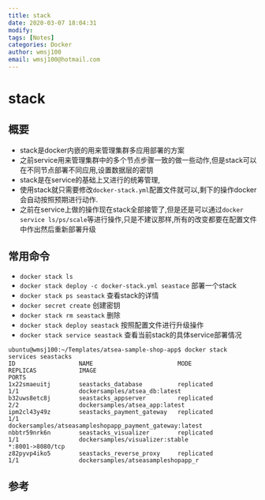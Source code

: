 ```yaml
---
title: stack
date: 2020-03-07 18:04:31
modify: 
tags: [Notes]
categories: Docker
author: wmsj100
email: wmsj100@hotmail.com
---
```


# stack

## 概要

- stack是docker内嵌的用来管理集群多应用部署的方案
- 之前service用来管理集群中的多个节点步骤一致的做一些动作,但是stack可以在不同节点部署不同应用,设置数据层的密钥
- stack是在service的基础上又进行的统筹管理,
- 使用stack就只需要修改`docker-stack.yml`配置文件就可以,剩下的操作docker会自动按照预期进行动作.
- 之前在service上做的操作现在stack全部接管了,但是还是可以通过`docker service ls/ps/scale`等进行操作,只是不建议那样,所有的改变都要在配置文件中作出然后重新部署升级

## 常用命令

- `docker stack ls`
- `docker stack deploy -c docker-stack.yml seastace` 部署一个stack
- `docker stack ps seastack` 查看stack的详情
- `docker secret create` 创建密钥
- `docker stack rm seastack` 删除
- `docker stack deploy seastack` 按照配置文件进行升级操作
- `docker stack service seastack` 查看当前stack的具体service部署情况
```
ubuntu@wmsj100:~/Templates/atsea-sample-shop-app$ docker stack services seastacks
ID                  NAME                        MODE                REPLICAS            IMAGE                                                     PORTS
1x22smaeuitj        seastacks_database          replicated          1/1                 dockersamples/atsea_db:latest
b32uws8etc8j        seastacks_appserver         replicated          2/2                 dockersamples/atsea_app:latest
ipm2cl43y49z        seastacks_payment_gateway   replicated          1/1                 dockersamples/atseasampleshopapp_payment_gateway:latest
nbbtr59nrk6n        seastacks_visualizer        replicated          1/1                 dockersamples/visualizer:stable                           *:8001->8080/tcp
z82pyvp4iko5        seastacks_reverse_proxy     replicated          1/1                 dockersamples/atseasampleshopapp_r
```

## 参考

